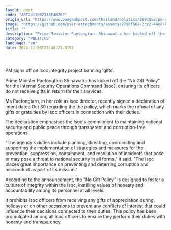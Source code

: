 ```yaml
---
layout: post
code: "ART2411062336E46Z0E"
origin_url: "https://www.bangkokpost.com/thailand/politics/2897558/pm-signs-off-on-isoc-integrity-project-banning-gifts"
image: "https://github.com/user-attachments/assets/279bf56a-3ce2-44e8-b584-be0a659513dc"
title: ""
description: "Prime Minister Paetongtarn Shinawatra has kicked off the \"No Gift Policy\" for the Internal Security Operations Command (Isoc), ensuring its officers do not receive gifts in return for their services."
category: "POLITICS"
language: "en"
date: 2024-11-06T23:40:23.515Z
---
```


# 

PM signs off on Isoc integrity project banning 'gifts'

Prime Minister Paetongtarn Shinawatra has kicked off the "No Gift Policy" for the Internal Security Operations Command (Isoc), ensuring its officers do not receive gifts in return for their services.

Ms Paetongtarn, in her role as Isoc director, recently signed a declaration of intent dated Oct 30 regarding the the policy, which marks the refusal of any gifts or gratuities by Isoc officers in connection with their duties.

The declaration emphasises the Isoc's commitment to maintaining national security and public peace through transparent and corruption-free operations.

"The agency's duties include planning, directing, coordinating and supporting the implementation of strategies and measures for the prevention, suppression, containment, and resolution of incidents that pose or may pose a threat to national security in all forms," it said. "The Isoc places great importance on preventing and deterring corruption and misconduct as part of its mission."

According to the announcement, the "No Gift Policy" is designed to foster a culture of integrity within the Isoc, instilling values of honesty and accountability among its personnel at all levels.

It prohibits Isoc officers from receiving any gifts of appreciation during holidays or on other occasions to prevent any conflicts of interest that could influence their decisions connected to their duties. This policy has been promulgated among all Isoc officers to ensure they perform their duties with honesty and transparency.